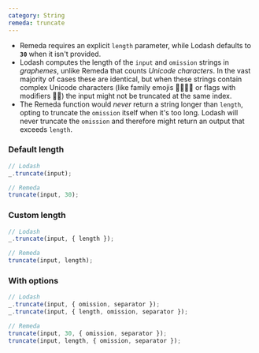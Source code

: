 ```yaml
---
category: String
remeda: truncate
---
```


- Remeda requires an explicit `length` parameter, while Lodash defaults to
  **`30`** when it isn't provided.
- Lodash computes the length of the `input` and `omission` strings in
  _graphemes_, unlike Remeda that counts _Unicode characters_. In the vast
  majority of cases these are identical, but when these strings contain
  complex Unicode characters (like family emojis 👨‍👩‍👧‍👦 or flags with modifiers 🏳️‍🌈)
  the input might not be truncated at the same index.
- The Remeda function would _never_ return a string longer than `length`, opting
  to truncate the `omission` itself when it's too long. Lodash will never
  truncate the `omission` and therefore might return an output that exceeds
  `length`.

### Default length

```ts
// Lodash
_.truncate(input);

// Remeda
truncate(input, 30);
```

### Custom length

```ts
// Lodash
_.truncate(input, { length });

// Remeda
truncate(input, length);
```

### With options

```ts
// Lodash
_.truncate(input, { omission, separator });
_.truncate(input, { length, omission, separator });

// Remeda
truncate(input, 30, { omission, separator });
truncate(input, length, { omission, separator });
```
